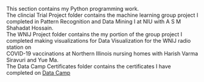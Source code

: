 <p>This section contains my Python programming work.<br>
   The clincial Trial Project folder contains the machine learning group project I completed in Pattern Recognition and Data Mining I at NIU with A S M Shahadat Hossain.<br>
   The WNIJ Project folder contains the my portion of the group project I completed making visualizations for Data Visualization for the WNIJ radio station on <br>COVID-19 vaccinations at Northern Illinois nursing homes with Harish Varma Siravuri and Yue Ma.<br>
   The Data Camp Certificates folder contains the certificates I have completed on <a href="https://www.datacamp.com/">Data Camp</a></p>
